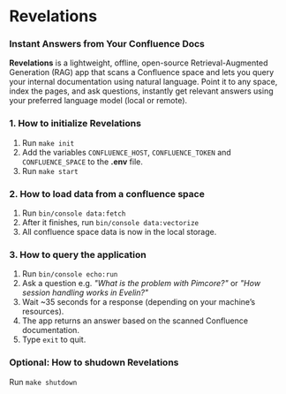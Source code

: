 # Revelations

###  Instant Answers from Your Confluence Docs

**Revelations** is a lightweight, offline, open-source Retrieval-Augmented Generation (RAG) app that scans a Confluence space
and lets you query your internal documentation using natural language.
Point it to any space, index the pages, and ask questions, instantly get relevant answers using your preferred language model (local or remote).

### 1. How to initialize Revelations

1. Run `make init`
2. Add the variables `CONFLUENCE_HOST`, `CONFLUENCE_TOKEN` and `CONFLUENCE_SPACE` to the **.env** file.
3. Run `make start`

### 2. How to load data from  a confluence space

1. Run `bin/console data:fetch`
2. After it finishes, run `bin/console data:vectorize`
3. All confluence space data is now in the local storage.

### 3. How to query the application

1. Run `bin/console echo:run`
2. Ask a question e.g. _"What is the problem with Pimcore?"_ or _"How session handling works in Evelin?"_
3. Wait ~35 seconds for a response (depending on your machine’s resources).
4. The app returns an answer based on the scanned Confluence documentation.
5. Type `exit` to quit.

### Optional: How to shudown Revelations

Run `make shutdown`
